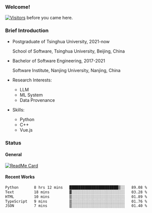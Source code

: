 ### Welcome!

[![Visitors](https://visitor-badge.laobi.icu/badge?page_id=HermitSun.HermitSun)]() before you came here.

### Brief Introduction

- Postgraduate of Tsinghua University, 2021-now
  
  School of Software, Tsinghua University, Beijing, China

- Bachelor of Software Engineering, 2017-2021
  
  Software Institute, Nanjing University, Nanjing, China

- Research Interests:
  - LLM
  - ML System
  - Data Provenance

- Skills:
  - Python
  - C++
  - Vue.js

### Status

#### General

[![ReadMe Card](https://github-readme-stats.hermitsun.vercel.app/api?username=HermitSun&count_private=true&show_icons=true)]()

#### Recent Works

<!--START_SECTION:waka-->

```txt
Python       8 hrs 12 mins   ██████████████████████▒░░   89.08 %
Text         18 mins         ▓░░░░░░░░░░░░░░░░░░░░░░░░   03.28 %
HTML         10 mins         ▒░░░░░░░░░░░░░░░░░░░░░░░░   01.89 %
TypeScript   9 mins          ▒░░░░░░░░░░░░░░░░░░░░░░░░   01.76 %
JSON         7 mins          ▒░░░░░░░░░░░░░░░░░░░░░░░░   01.40 %
```

<!--END_SECTION:waka-->
